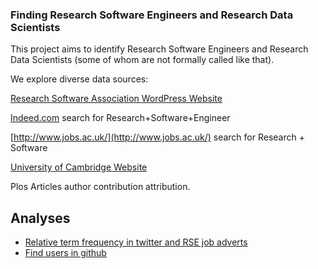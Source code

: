 ### Finding Research Software Engineers and Research Data Scientists

This project aims to identify Research Software Engineers and Research Data Scientists (some of whom are not formally called like that).

We explore diverse data sources:

[Research Software Association WordPress Website](http://rse.ac.uk/)

[Indeed.com](indeed.com) search for Research+Software+Engineer

[http://www.jobs.ac.uk/](http://www.jobs.ac.uk/) search for Research + Software

[University of Cambridge Website](www.cam.ac.uk)

Plos Articles author contribution attribution.


## Analyses

* [Relative term frequency in twitter and RSE job adverts](RSEDescriptionAnalysis.nb.html)
* [Find users in github](find-github-users.ipynb)
